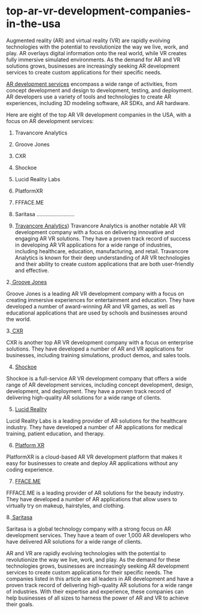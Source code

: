 # top-ar-vr-development-companies-in-the-usa
Augmented reality (AR) and virtual reality (VR) are rapidly evolving technologies with the potential to revolutionize the way we live, work, and play. AR overlays digital information onto the real world, while VR creates fully immersive simulated environments. As the demand for AR and VR solutions grows, businesses are increasingly seeking AR development services to create custom applications for their specific needs.

[AR development services](https://www.travancoreanalytics.com/services/ar-vr-development/) encompass a wide range of activities, from concept development and design to development, testing, and deployment. AR developers use a variety of tools and technologies to create AR experiences, including 3D modeling software, AR SDKs, and AR hardware.

Here are eight of the top AR VR development companies in the USA, with a focus on AR development services:

1. Travancore Analytics
2. Groove Jones
3. CXR
4. Shockoe
5. Lucid Reality Labs
6. PlatformXR
7. FFFACE.ME
8. Saritasa
.........................

1. [Travancore Analytics](https://www.travancoreanalytics.com/))
Travancore Analytics is another notable AR VR development company with a focus on delivering innovative and engaging AR VR solutions. They have a proven track record of success in developing AR VR applications for a wide range of industries, including healthcare, education, manufacturing, and retail. Travancore Analytics is known for their deep understanding of AR VR technologies and their ability to create custom applications that are both user-friendly and effective.

2.[ Groove Jones ](https://www.groovejones.com/)

Groove Jones is a leading AR VR development company with a focus on creating immersive experiences for entertainment and education. They have developed a number of award-winning AR and VR games, as well as educational applications that are used by schools and businesses around the world.

3.[ CXR](https://cxr.agency/)

CXR is another top AR VR development company with a focus on enterprise solutions. They have developed a number of AR and VR applications for businesses, including training simulations, product demos, and sales tools.

4. [Shockoe](https://shockoe.com/)

Shockoe is a full-service AR VR development company that offers a wide range of AR development services, including concept development, design, development, and deployment. They have a proven track record of delivering high-quality AR solutions for a wide range of clients.

5. [Lucid Reality](https://lucidrealitylabs.com/)

Lucid Reality Labs is a leading provider of AR solutions for the healthcare industry. They have developed a number of AR applications for medical training, patient education, and therapy.

6. [Platform XR](https://www.platformxr.tech/)

PlatformXR is a cloud-based AR VR development platform that makes it easy for businesses to create and deploy AR applications without any coding experience.

7. [FFACE.ME](FFACE.ME)

FFFACE.ME is a leading provider of AR solutions for the beauty industry. They have developed a number of AR applications that allow users to virtually try on makeup, hairstyles, and clothing.

8.[ Saritasa](https://www.saritasa.com/)

Saritasa is a global technology company with a strong focus on AR development services. They have a team of over 1,000 AR developers who have delivered AR solutions for a wide range of clients.

AR and VR are rapidly evolving technologies with the potential to revolutionize the way we live, work, and play. As the demand for these technologies grows, businesses are increasingly seeking AR development services to create custom applications for their specific needs. The companies listed in this article are all leaders in AR development and have a proven track record of delivering high-quality AR solutions for a wide range of industries. With their expertise and experience, these companies can help businesses of all sizes to harness the power of AR and VR to achieve their goals.
